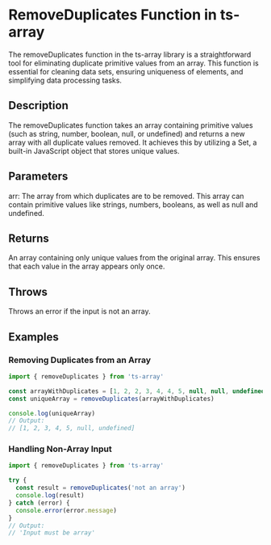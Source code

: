 # RemoveDuplicates Function in ts-array

The removeDuplicates function in the ts-array library is a straightforward tool for eliminating duplicate primitive values from an array. This function is essential for cleaning data sets, ensuring uniqueness of elements, and simplifying data processing tasks.

## Description

The removeDuplicates function takes an array containing primitive values (such as string, number, boolean, null, or undefined) and returns a new array with all duplicate values removed. It achieves this by utilizing a Set, a built-in JavaScript object that stores unique values.

## Parameters

arr: The array from which duplicates are to be removed. This array can contain primitive values like strings, numbers, booleans, as well as null and undefined.

## Returns

An array containing only unique values from the original array. This ensures that each value in the array appears only once.

## Throws

Throws an error if the input is not an array.

## Examples

### Removing Duplicates from an Array

```typescript
import { removeDuplicates } from 'ts-array'

const arrayWithDuplicates = [1, 2, 2, 3, 4, 4, 5, null, null, undefined]
const uniqueArray = removeDuplicates(arrayWithDuplicates)

console.log(uniqueArray)
// Output:
// [1, 2, 3, 4, 5, null, undefined]
```

### Handling Non-Array Input

```typescript
import { removeDuplicates } from 'ts-array'

try {
  const result = removeDuplicates('not an array')
  console.log(result)
} catch (error) {
  console.error(error.message)
}
// Output:
// 'Input must be array'
```
